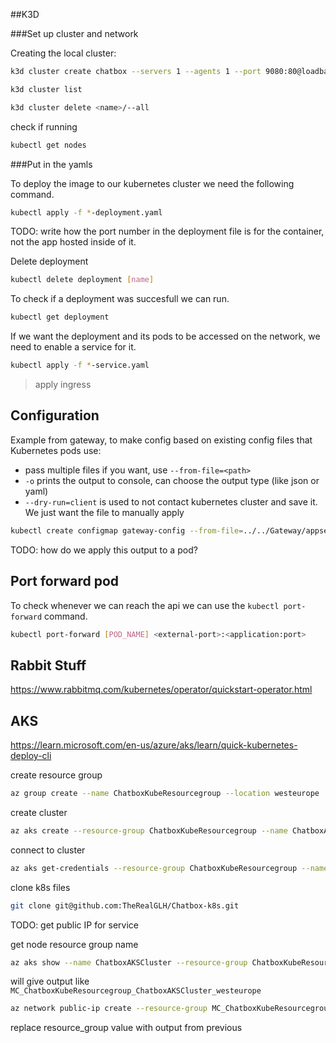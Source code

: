 
##K3D

###Set up cluster and network

Creating the local cluster:

```bash
k3d cluster create chatbox --servers 1 --agents 1 --port 9080:80@loadbalancer --registry-config k3d-registry-config.yml
```

```bash
k3d cluster list
```

```bash
k3d cluster delete <name>/--all
```

check if running
```bash
kubectl get nodes
```

###Put in the yamls

To deploy the image to our kubernetes cluster we need the following command.
```bash
kubectl apply -f *-deployment.yaml
```

TODO: write how the port number in the deployment file is for the container, not the app hosted inside of it.

Delete deployment
```bash
kubectl delete deployment [name]
```
To check if a deployment was succesfull we can run.
```bash
kubectl get deployment
```

If we want the deployment and its pods to be accessed on the network, we need to enable a service for it.
```bash
kubectl apply -f *-service.yaml
```


> apply ingress


## Configuration

Example from gateway, to make config based on existing config files that Kubernetes pods use:

- pass multiple files if you want, use ``--from-file=<path>``
- ``-o`` prints the output to console, can choose the output type (like json or yaml)
- ``--dry-run=client`` is used to not contact kubernetes cluster and save it. We just want the file to manually apply

```bash
kubectl create configmap gateway-config --from-file=../../Gateway/appsettings.json --from-file=../../Gateway/ocelot.json -o yaml --dry-run=client > gateway-configmap.yml
```

TODO: how do we apply this output to a pod?

## Port forward pod
To check whenever we can reach the api we can use the `kubectl port-forward` command.

```bash
kubectl port-forward [POD_NAME] <external-port>:<application:port>
```


## Rabbit Stuff
https://www.rabbitmq.com/kubernetes/operator/quickstart-operator.html

## AKS

https://learn.microsoft.com/en-us/azure/aks/learn/quick-kubernetes-deploy-cli


create resource group
```bash
az group create --name ChatboxKubeResourcegroup --location westeurope
```
create cluster
```bash
az aks create --resource-group ChatboxKubeResourcegroup --name ChatboxAKSCluster --enable-managed-identity --node-count 1 --enable-addons monitoring --enable-msi-auth-for-monitoring --generate-ssh-keys
```

connect to cluster
```bash
az aks get-credentials --resource-group ChatboxKubeResourcegroup --name ChatboxAKSCluster
```

clone k8s files
```bash
git clone git@github.com:TheRealGLH/Chatbox-k8s.git
```

TODO: get public IP for service


get node resource group name
```bash
az aks show --name ChatboxAKSCluster --resource-group ChatboxKubeResourcegroup --query nodeResourceGroup -o tsv
```

will give output like ``MC_ChatboxKubeResourcegroup_ChatboxAKSCluster_westeurope``

```bash
az network public-ip create --resource-group MC_ChatboxKubeResourcegroup_ChatboxAKSCluster_westeurope --name ChatboxPublicIP --sku Standard --allocation-method static
```
replace resource_group value with output from previous



